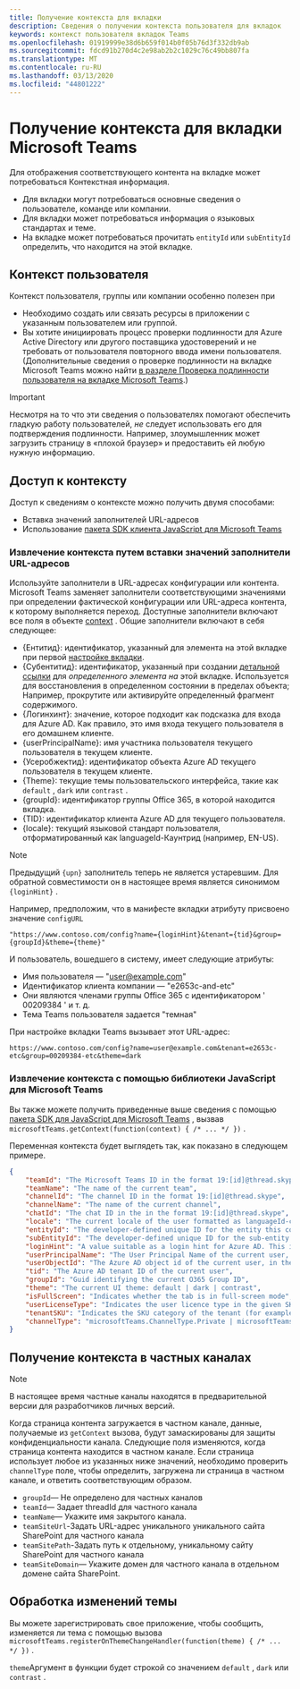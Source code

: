 ```yaml
---
title: Получение контекста для вкладки
description: Сведения о получении контекста пользователя для вкладок
keywords: контекст пользователя вкладок Teams
ms.openlocfilehash: 01919999e38d6b659f014b0f05b76d3f332db9ab
ms.sourcegitcommit: fdcd91b270d4c2e98ab2b2c1029c76c49bb807fa
ms.translationtype: MT
ms.contentlocale: ru-RU
ms.lasthandoff: 03/13/2020
ms.locfileid: "44801222"
---
```

# <a name="get-context-for-your-microsoft-teams-tab"></a>Получение контекста для вкладки Microsoft Teams

Для отображения соответствующего контента на вкладке может потребоваться Контекстная информация.

* Для вкладки могут потребоваться основные сведения о пользователе, команде или компании.
* Для вкладки может потребоваться информация о языковых стандартах и теме.
* На вкладке может потребоваться прочитать `entityId` или `subEntityId` определить, что находится на этой вкладке.

## <a name="user-context"></a>Контекст пользователя

Контекст пользователя, группы или компании особенно полезен при

* Необходимо создать или связать ресурсы в приложении с указанным пользователем или группой.
* Вы хотите инициировать процесс проверки подлинности для Azure Active Directory или другого поставщика удостоверений и не требовать от пользователя повторного ввода имени пользователя. (Дополнительные сведения о проверке подлинности на вкладке Microsoft Teams можно найти [в разделе Проверка подлинности пользователя на вкладке Microsoft Teams](~/concepts/authentication/authentication.md).)

> [!IMPORTANT]
> Несмотря на то что эти сведения о пользователях помогают обеспечить гладкую работу пользователей, *не* следует использовать его для подтверждения подлинности. Например, злоумышленник может загрузить страницу в «плохой браузер» и предоставить ей любую нужную информацию.

## <a name="accessing-context"></a>Доступ к контексту

Доступ к сведениям о контексте можно получить двумя способами:

* Вставка значений заполнителей URL-адресов
* Использование [пакета SDK клиента JavaScript для Microsoft Teams](/javascript/api/overview/msteams-client)

### <a name="getting-context-by-inserting-url-placeholder-values"></a>Извлечение контекста путем вставки значений заполнители URL-адресов

Используйте заполнители в URL-адресах конфигурации или контента. Microsoft Teams заменяет заполнители соответствующими значениями при определении фактической конфигурации или URL-адреса контента, к которому выполняется переход. Доступные заполнители включают все поля в объекте [context](/javascript/api/@microsoft/teams-js/microsoftteams.context?view=msteams-client-js-latest) . Общие заполнители включают в себя следующее:

* {Ентитид}: идентификатор, указанный для элемента на этой вкладке при первой [настройке вкладки](~/tabs/how-to/create-tab-pages/configuration-page.md).
* {Субентитид}: идентификатор, указанный при создании [детальной ссылки](~/concepts/build-and-test/deep-links.md) для _определенного элемента на_ этой вкладке. Используется для восстановления в определенном состоянии в пределах объекта; Например, прокрутите или активируйте определенный фрагмент содержимого.
* {Логинхинт}: значение, которое подходит как подсказка для входа для Azure AD. Как правило, это имя входа текущего пользователя в его домашнем клиенте.
* {userPrincipalName}: имя участника пользователя текущего пользователя в текущем клиенте.
* {Усеробжектид}: идентификатор объекта Azure AD текущего пользователя в текущем клиенте.
* {Theme}: текущие темы пользовательского интерфейса, такие как `default` , `dark` или `contrast` .
* {groupId}: идентификатор группы Office 365, в которой находится вкладка.
* {TID}: идентификатор клиента Azure AD для текущего пользователя.
* {locale}: текущий языковой стандарт пользователя, отформатированный как languageId-Каунтрид (например, EN-US).

>[!NOTE]
>Предыдущий `{upn}` заполнитель теперь не является устаревшим. Для обратной совместимости он в настоящее время является синонимом `{loginHint}` .

Например, предположим, что в манифесте вкладки атрибуту присвоено значение `configURL`

`"https://www.contoso.com/config?name={loginHint}&tenant={tid}&group={groupId}&theme={theme}"`

И пользователь, вошедшего в систему, имеет следующие атрибуты:

* Имя пользователя — "user@example.com"
* Идентификатор клиента компании — "e2653c-and-etc"
* Они являются членами группы Office 365 с идентификатором ' 00209384 ' и т. д.
* Тема Teams пользователя задается "темная"

При настройке вкладки Teams вызывает этот URL-адрес:

`https://www.contoso.com/config?name=user@example.com&tenant=e2653c-etc&group=00209384-etc&theme=dark`

### <a name="getting-context-by-using-the-microsoft-teams-javascript-library"></a>Извлечение контекста с помощью библиотеки JavaScript для Microsoft Teams

Вы также можете получить приведенные выше сведения с помощью [пакета SDK для JavaScript для Microsoft Teams](/javascript/api/overview/msteams-client) , вызвав `microsoftTeams.getContext(function(context) { /* ... */ })` .

Переменная контекста будет выглядеть так, как показано в следующем примере.

```json
{
    "teamId": "The Microsoft Teams ID in the format 19:[id]@thread.skype",
    "teamName": "The name of the current team",
    "channelId": "The channel ID in the format 19:[id]@thread.skype",
    "channelName": "The name of the current channel",
    "chatId": "The chat ID in the in the format 19:[id]@thread.skype",
    "locale": "The current locale of the user formatted as languageId-countryId (for example, en-us)",
    "entityId": "The developer-defined unique ID for the entity this content points to",
    "subEntityId": "The developer-defined unique ID for the sub-entity this content points to",
    "loginHint": "A value suitable as a login hint for Azure AD. This is usually the login name of the current user, in their home tenant",
    "userPrincipalName": "The User Principal Name of the current user, in the current tenant",
    "userObjectId": "The Azure AD object id of the current user, in the current tenant",
    "tid": "The Azure AD tenant ID of the current user",
    "groupId": "Guid identifying the current O365 Group ID",
    "theme": "The current UI theme: default | dark | contrast",
    "isFullScreen": "Indicates whether the tab is in full-screen mode",
    "userLicenseType": "Indicates the user licence type in the given SKU (for example, student or teacher)",
    "tenantSKU": "Indicates the SKU category of the tenant (for example, EDU)",
    "channelType": "microsoftTeams.ChannelType.Private | microsoftTeams.ChannelType.Regular"
}
```

## <a name="retrieving-context-in-private-channels"></a>Получение контекста в частных каналах

> [!Note]
> В настоящее время частные каналы находятся в предварительной версии для разработчиков личных версий.

Когда страница контента загружается в частном канале, данные, получаемые из `getContext` вызова, будут замаскированы для защиты конфиденциальности канала. Следующие поля изменяются, когда страница контента находится в частном канале. Если страница использует любое из указанных ниже значений, необходимо проверить `channelType` поле, чтобы определить, загружена ли страница в частном канале, и ответить соответствующим образом.

* `groupId`— Не определено для частных каналов
* `teamId`— Задает threadId для частного канала
* `teamName`— Укажите имя закрытого канала.
* `teamSiteUrl`-Задать URL-адрес уникального уникального сайта SharePoint для частного канала
* `teamSitePath`-Задать путь к отдельному, уникальному сайту SharePoint для частного канала
* `teamSiteDomain`— Укажите домен для частного канала в отдельном домене сайта SharePoint.

## <a name="theme-change-handling"></a>Обработка изменений темы

Вы можете зарегистрировать свое приложение, чтобы сообщить, изменяется ли тема с помощью вызова `microsoftTeams.registerOnThemeChangeHandler(function(theme) { /* ... */ })` .

`theme`Аргумент в функции будет строкой со значением `default` , `dark` или `contrast` .